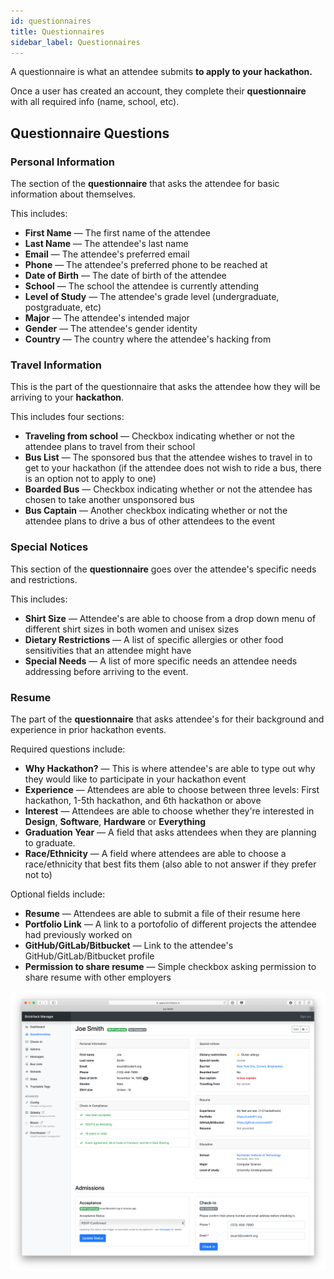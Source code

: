 ```yaml
---
id: questionnaires
title: Questionnaires
sidebar_label: Questionnaires
---
```


A questionnaire is what an attendee submits **to apply to your hackathon.**

Once a user has created an account, they complete their **questionnaire** with all required info (name, school, etc).

## Questionnaire Questions

### Personal Information

The section of the **questionnaire** that asks the attendee for basic information about themselves.

This includes:

* **First Name** &mdash; The first name of the attendee
* **Last Name** &mdash; The attendee's last name
* **Email** &mdash; The attendee's preferred email
* **Phone** &mdash; The attendee's preferred phone to be reached at
* **Date of Birth** &mdash; The date of birth of the attendee
* **School** &mdash; The school the attendee is currently attending
* **Level of Study** &mdash; The attendee's grade level (undergraduate, postgraduate, etc)
* **Major** &mdash; The attendee's intended major
* **Gender** &mdash; The attendee's gender identity
* **Country** &mdash; The country where the attendee's hacking from


### Travel Information

This is the part of the questionnaire that asks the attendee how they will be arriving to your **hackathon**.

This includes four sections:

* **Traveling from school** &mdash; Checkbox indicating whether or not the attendee plans to travel from their school
* **Bus List** &mdash; The sponsored bus that the attendee wishes to travel in to get to your hackathon (if the attendee does not wish to ride a bus, there is an option not to apply to one)
* **Boarded Bus** &mdash; Checkbox indicating whether or not the attendee has chosen to take another unsponsored bus
* **Bus Captain** &mdash; Another checkbox indicating whether or not the attendee plans to drive a bus of other attendees to the event


### Special Notices

This section of the **questionnaire** goes over the attendee's specific needs and restrictions.

This includes:

* **Shirt Size** &mdash; Attendee's are able to choose from a drop down menu of different shirt sizes in both women and unisex sizes
* **Dietary Restrictions** &mdash; A list of specific allergies or other food sensitivities that an attendee might have
* **Special Needs** &mdash; A list of more specific needs an attendee needs addressing before arriving to the event.

### Resume

The part of the **questionnaire** that asks attendee's for their background and experience in prior hackathon events.

Required questions include:

* **Why Hackathon?** &mdash; This is where attendee's are able to type out why they would like to participate in your hackathon event
* **Experience** &mdash; Attendees are able to choose between three levels: First hackathon, 1-5th hackathon, and 6th hackathon or above
* **Interest** &mdash; Attendees are able to choose whether they're interested in **Design**, **Software**, **Hardware** or **Everything**
* **Graduation Year** &mdash; A field that asks attendees when they are planning to graduate.
* **Race/Ethnicity** &mdash; A field where attendees are able to choose a race/ethnicity that best fits them (also able to not answer if they prefer not to)

Optional fields include:

* **Resume** &mdash; Attendees are able to submit a file of their resume here
* **Portfolio Link** &mdash; A link to a portofolio of different projects the attendee had previously worked on
* **GitHub/GitLab/Bitbucket** &mdash; Link to the attendee's GitHub/GitLab/Bitbucket profile
* **Permission to share resume** &mdash; Simple checkbox asking permission to share resume with other employers

![Screenshot of a questionnaire in the dashboard](assets/questionnaire.png)
